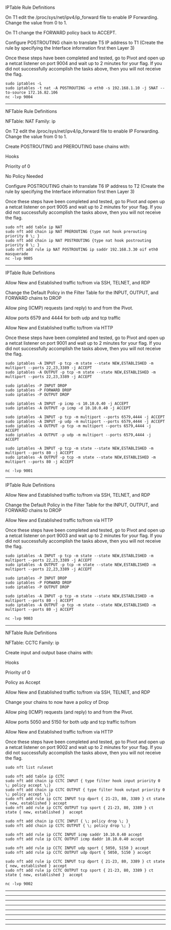 IPTable Rule Definitions

  On T1 edit the /proc/sys/net/ipv4/ip_forward file to enable IP Forwarding. Change the value from 0 to 1.

  On T1 change the FORWARD policy back to ACCEPT.

  Configure POSTROUTING chain to translate T5 IP address to T1 (Create the rule by specifying the Interface information first then Layer 3)

Once these steps have been completed and tested, go to Pivot and open up a netcat listener on port 9004 and wait up to 2 minutes for your flag. 
If you did not successfully accomplish the tasks above, then you will not receive the flag.

    sudo iptables -L
    sudo iptables -t nat -A POSTROUTING -o eth0 -s 192.168.1.10 -j SNAT --to-source 172.16.82.106
    nc -lvp 9004
______________________________________________________________________________________________________________________
NFTable Rule Definitions

NFTable: NAT
Family: ip

  On T2 edit the /proc/sys/net/ipv4/ip_forward file to enable IP Forwarding. Change the value from 0 to 1.

  Create POSTROUTING and PREROUTING base chains with:
  
  Hooks
  
  Priority of 0
  
  No Policy Needed

  Configure POSTROUTING chain to translate T6 IP address to T2 (Create the rule by specifying the Interface information first then Layer 3)

Once these steps have been completed and tested, go to Pivot and open up a netcat listener on port 9005 and wait up to 2 minutes for your flag.
If you did not successfully accomplish the tasks above, then you will not receive the flag.

    sudo nft add table ip NAT
    sudo nft add chain ip NAT PREROUTING {type nat hook prerouting priority 0 \; }
    sudo nft add chain ip NAT POSTROUTING {type nat hook postrouting priority 0 \; }
    sudo nft add rule ip NAT POSTROUTING ip saddr 192.168.3.30 oif eth0 masquerade
    nc -lvp 9005
______________________________________________________________________________________________________________________
IPTable Rule Definitions

  Allow New and Established traffic to/from via SSH, TELNET, and RDP

  Change the Default Policy in the Filter Table for the INPUT, OUTPUT, and FORWARD chains to DROP

  Allow ping (ICMP) requests (and reply) to and from the Pivot.

  Allow ports 6579 and 4444 for both udp and tcp traffic

  Allow New and Established traffic to/from via HTTP

Once these steps have been completed and tested, go to Pivot and open up a netcat listener on port 9001 and wait up to 2 minutes for your flag. If you did not successfully accomplish the tasks above, then you will not receive the flag.

    sudo iptables -A INPUT -p tcp -m state --state NEW,ESTABLISHED -m multiport --ports 22,23,3389 -j ACCEPT
    sudo iptables -A OUTPUT -p tcp -m state --state NEW,ESTABLISHED -m multiport --ports 22,23,3389 -j ACCEPT
    
    sudo iptables -P INPUT DROP
    sudo iptables -P FORWARD DROP
    sudo iptables -P OUTPUT DROP
    
    sudo iptables -A INPUT -p icmp -s 10.10.0.40 -j ACCEPT
    sudo iptables -A OUTPUT -p icmp -d 10.10.0.40 -j ACCEPT
    
    sudo iptables -A INPUT -p tcp -m multiport --ports 6579,4444 -j ACCEPT
    sudo iptables -A INPUT -p udp -m multiport --ports 6579,4444 -j ACCEPT
    sudo iptables -A OUTPUT -p tcp -m multiport --ports 6579,4444 -j ACCEPT
    sudo iptables -A OUTPUT -p udp -m multiport --ports 6579,4444 -j ACCEPT
    
    sudo iptables -A INPUT -p tcp -m state --state NEW,ESTABLISHED -m multiport --ports 80 -j ACCEPT
    sudo iptables -A OUTPUT -p tcp -m state --state NEW,ESTABLISHED -m multiport --ports 80 -j ACCEPT
    
    nc -lvp 9001
______________________________________________________________________________________________________________________
IPTable Rule Definitions

  Allow New and Established traffic to/from via SSH, TELNET, and RDP

  Change the Default Policy in the Filter Table for the INPUT, OUTPUT, and FORWARD chains to DROP

  Allow New and Established traffic to/from via HTTP

Once these steps have been completed and tested, go to Pivot and open up a netcat listener on port 9003 and wait up to 2 minutes for your flag. If you did not successfully accomplish the tasks above, then you will not receive the flag.

    sudo iptables -A INPUT -p tcp -m state --state NEW,ESTABLISHED -m multiport --ports 22,23,3389 -j ACCEPT
    sudo iptables -A OUTPUT -p tcp -m state --state NEW,ESTABLISHED -m multiport --ports 22,23,3389 -j ACCEPT
    
    sudo iptables -P INPUT DROP
    sudo iptables -P FORWARD DROP
    sudo iptables -P OUTPUT DROP
    
    sudo iptables -A INPUT -p tcp -m state --state NEW,ESTABLISHED -m multiport --ports 80 -j ACCEPT
    sudo iptables -A OUTPUT -p tcp -m state --state NEW,ESTABLISHED -m multiport --ports 80 -j ACCEPT

    nc -lvp 9003
______________________________________________________________________________________________________________________
NFTable Rule Definitions

NFTable: CCTC
Family: ip

  Create input and output base chains with:
  
  Hooks
  
  Priority of 0
  
  Policy as Accept

  Allow New and Established traffic to/from via SSH, TELNET, and RDP

  Change your chains to now have a policy of Drop

  Allow ping (ICMP) requests (and reply) to and from the Pivot.

  Allow ports 5050 and 5150 for both udp and tcp traffic to/from

  Allow New and Established traffic to/from via HTTP

Once these steps have been completed and tested, go to Pivot and open up a netcat listener on port 9002 and wait up to 2 minutes for your flag. If you did not successfully accomplish the tasks above, then you will not receive the flag.

    sudo nft list ruleset
    
    sudo nft add table ip CCTC
    sudo nft add chain ip CCTC INPUT { type filter hook input priority 0 \; policy accept \;}
    sudo nft add chain ip CCTC OUTPUT { type filter hook output priority 0 \; policy accept \;}
    sudo nft add rule ip CCTC INPUT tcp dport { 21-23, 80, 3389 } ct state { new, established } accept
    sudo nft add rule ip CCTC OUTPUT tcp sport { 21-23, 80, 3389 } ct state { new, established }  accept
    
    sudo nft add chain ip CCTC INPUT { \; policy drop \; }
    sudo nft add chain ip CCTC OUTPUT { \; policy drop \; }

    sudo nft add rule ip CCTC INPUT icmp saddr 10.10.0.40 accept
    sudo nft add rule ip CCTC OUTPUT icmp daddr 10.10.0.40 accept
    
    sudo nft add rule ip CCTC INPUT udp sport { 5050, 5150 } accept
    sudo nft add rule ip CCTC OUTPUT udp dport { 5050, 5150 } accept
    
    sudo nft add rule ip CCTC INPUT tcp dport { 21-23, 80, 3389 } ct state { new, established } accept
    sudo nft add rule ip CCTC OUTPUT tcp sport { 21-23, 80, 3389 } ct state { new, established }  accept
    
    nc -lvp 9002
______________________________________________________________________________________________________________________

______________________________________________________________________________________________________________________

______________________________________________________________________________________________________________________

______________________________________________________________________________________________________________________

______________________________________________________________________________________________________________________

______________________________________________________________________________________________________________________

______________________________________________________________________________________________________________________

______________________________________________________________________________________________________________________
